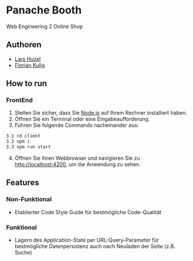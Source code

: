 # Panache Booth

Web Engineering 2 Online Shop

## Authoren

- [Lars Huzel](https://github.com/lars-1503)
- [Florian Kulig](https://github.com/floriankulig)

## How to run

### FrontEnd

1. Stellen Sie sicher, dass Sie [Node.js](https://nodejs.org/en) auf Ihrem Rechner installiert haben.
2. Öffnen Sie ein Terminal oder eine Eingabeaufforderung.
3. Führen Sie folgende Commands nacheinander aus:

```bash
3.1 cd client
3.2 npm i
3.3 npm run start
```

4. Öffnen Sie Ihren Webbrowser und navigieren Sie zu [http://localhost:4200](http://localhost:4200), um die Anwendung zu sehen.

## Features

### Non-Funktional

- Etablierter Code Style Guide für bestmögliche Code-Qualität

### Funktional

- Lagern des Application-State per URL-Query-Parameter für bestmögliche Datenpersistenz auch nach Neuladen der Seite (z.B. Suche)

